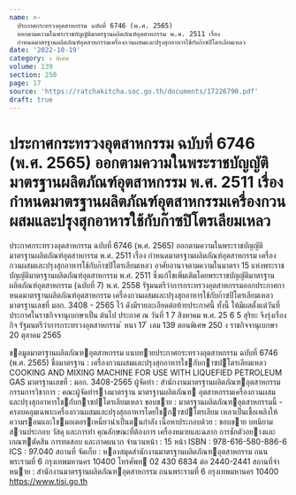 ```yaml
---
name: >-
  ประกาศกระทรวงอุตสาหกรรม ฉบับที่ 6746 (พ.ศ. 2565)
  ออกตามความในพระราชบัญญัติมาตรฐานผลิตภัณฑ์อุตสาหกรรม พ.ศ. 2511 เรื่อง
  กำหนดมาตรฐานผลิตภัณฑ์อุตสาหกรรมเครื่องกวนผสมและปรุงสุกอาหารใช้กับก๊าซปิโตรเลียมเหลว
date: '2022-10-19'
category: ง พิเศษ
volume: 139
section: 250
page: 17
source: 'https://ratchakitcha.soc.go.th/documents/17226790.pdf'
draft: true
---
```


# ประกาศกระทรวงอุตสาหกรรม ฉบับที่ 6746 (พ.ศ. 2565) ออกตามความในพระราชบัญญัติมาตรฐานผลิตภัณฑ์อุตสาหกรรม พ.ศ. 2511 เรื่อง กำหนดมาตรฐานผลิตภัณฑ์อุตสาหกรรมเครื่องกวนผสมและปรุงสุกอาหารใช้กับก๊าซปิโตรเลียมเหลว

ประกาศกระทรวงอุตสาหกรรม ฉบับที่ 6746 (พ.ศ. 2565) ออกตามความในพระราชบัญญัติมาตรฐานผลิตภัณฑ์อุตสาหกรรม พ.ศ. 2511 เรื่อง กำหนดมาตรฐานผลิตภัณฑ์อุตสาหกรรม เครื่องกวนผสมและปรุงสุกอาหารใช้กับก๊าซปิโตรเลียมเหลว อาศัยอานาจตามความในมาตรา 15 แห่งพระราชบัญญัติมาตรฐานผลิตภัณฑ์อุตสาหกรรม พ.ศ. 2511 ซึ่งแก้ไขเพิ่มเติมโดยพระราชบัญญัติมาตรฐานผลิตภัณฑ์อุตสาหกรรม (ฉบับที่ 7) พ.ศ. 2558 รัฐมนตรีว่าการกระทรวงอุตสาหกรรมออกประกาศกาหนดมาตรฐานผลิตภัณฑ์อุตสาหกรรม เครื่องกวนผสมและปรุงสุกอาหารใช้กับก๊าซปิโตรเลียมเหลว มาตรฐานเลขที่ มอก. 3408 - 2565 ไว้ ดังมีรายละเอียดต่อท้ายประกาศนี้ ทั้งนี้ ให้มีผลตั้งแต่วันที่ประกาศในราชกิจจานุเบกษาเป็น ต้นไป ประกาศ ณ วันที่ 1 7 สิงหาคม พ.ศ. 25 6 5 สุริยะ จึงรุ่งเรืองกิจ รัฐมนตรีว่าการกระทรวงอุตสาหกรรม ้ หนา 17 ่ เลม 139 ตอนพิเศษ 250 ง ราชกิจจานุเบกษา 20 ตุลาคม 2565

ขอมูลมาตรฐานผลิตภัณฑอุตสาหกรรม แนบทายประกาศกระทรวงอุตสาหกรรม ฉบับที่ 6746 (พ.ศ. 2565) ชื่อมาตรฐาน : เครื่องกวนผสมและปรุงสุกอาหารใชกับกาซปโตรเลียมเหลว COOKING AND MIXING MACHINE FOR USE WITH LIQUEFIED PETROLEUM GAS มาตรฐานเลขที่ : มอก. 3408-2565 ผู้จัดทํา : สํานักงานมาตรฐานผลิตภัณฑอุตสาหกรรม กรรมการวิชาการ : คณะผู้จัดทํารางมาตรฐาน มาตรฐานผลิตภัณฑ อุตสาหกรรมเครื่องกวนผสม และปรุงสุกอาหารใชกับกาซปโตรเลียมเหลว ขอบขาย : มาตรฐานผลิตภัณฑอุตสาหกรรมนี้ - ครอบคลุมเฉพาะเครื่องกวนผสมและปรุงสุกอาหารโดยใชกาซปโตรเลียม เหลวเป็นเชื้อเพลิงให้ความรอนและใชมอเตอรเหนี่ยวนําเป็นตนกําลัง เนื้อหาประกอบด้วย : ขอบขาย บทนิยาม สวนประกอบ วัสดุ และการทํา คุณลักษณะที่ต้องการ เครื่องหมายและฉลาก การชักตัวอยางและเกณฑตัดสิน การทดสอบ และภาคผนวก จํานวนหน้า : 15 หน้า ISBN : 978-616-580-886-6 ICS : 97.040 สถานที่ จัดเก็บ : หองสมุดสํานักงานมาตรฐานผลิตภัณฑอุตสาหกรรม ถนนพระรามที่ 6 กรุงเทพมหานคร 10400 โทรศัพท 02 430 6834 ต่อ 2440-2441 สถานที่จําหนาย : สํานักงานมาตรฐานผลิตภัณฑอุตสาหกรรม ถนนพระรามที่ 6 กรุงเทพมหานคร 10400 https://www.tisi.go.th
